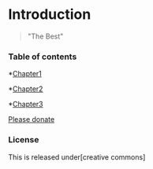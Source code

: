 # Introduction 
>"The Best"

### Table of contents

*[Chapter1](chapter1)

*[Chapter2](chapter2)

*[Chapter3](chapter3)

[Please donate](https://paypal.me)


### License
This is released under[creative commons]
